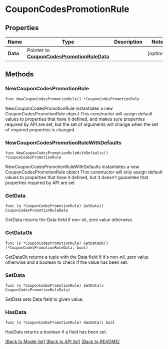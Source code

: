 # CouponCodesPromotionRule

## Properties

Name | Type | Description | Notes
------------ | ------------- | ------------- | -------------
**Data** | Pointer to [**CouponCodesPromotionRuleData**](CouponCodesPromotionRuleData.md) |  | [optional] 

## Methods

### NewCouponCodesPromotionRule

`func NewCouponCodesPromotionRule() *CouponCodesPromotionRule`

NewCouponCodesPromotionRule instantiates a new CouponCodesPromotionRule object
This constructor will assign default values to properties that have it defined,
and makes sure properties required by API are set, but the set of arguments
will change when the set of required properties is changed

### NewCouponCodesPromotionRuleWithDefaults

`func NewCouponCodesPromotionRuleWithDefaults() *CouponCodesPromotionRule`

NewCouponCodesPromotionRuleWithDefaults instantiates a new CouponCodesPromotionRule object
This constructor will only assign default values to properties that have it defined,
but it doesn't guarantee that properties required by API are set

### GetData

`func (o *CouponCodesPromotionRule) GetData() CouponCodesPromotionRuleData`

GetData returns the Data field if non-nil, zero value otherwise.

### GetDataOk

`func (o *CouponCodesPromotionRule) GetDataOk() (*CouponCodesPromotionRuleData, bool)`

GetDataOk returns a tuple with the Data field if it's non-nil, zero value otherwise
and a boolean to check if the value has been set.

### SetData

`func (o *CouponCodesPromotionRule) SetData(v CouponCodesPromotionRuleData)`

SetData sets Data field to given value.

### HasData

`func (o *CouponCodesPromotionRule) HasData() bool`

HasData returns a boolean if a field has been set.


[[Back to Model list]](../README.md#documentation-for-models) [[Back to API list]](../README.md#documentation-for-api-endpoints) [[Back to README]](../README.md)


